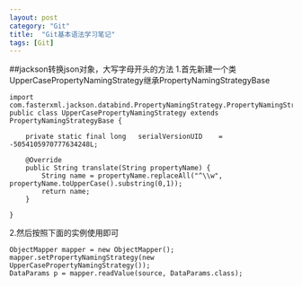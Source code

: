 ```yaml
---
layout: post
category: "Git"
title:  "Git基本语法学习笔记"
tags: [Git]
---
```


##jackson转换json对象，大写字母开头的方法
1.首先新建一个类UpperCasePropertyNamingStrategy继承PropertyNamingStrategyBase

	import com.fasterxml.jackson.databind.PropertyNamingStrategy.PropertyNamingStrategyBase;
	public class UpperCasePropertyNamingStrategy extends PropertyNamingStrategyBase {

		private static final long	serialVersionUID	= -5054105970777634248L;

		@Override
		public String translate(String propertyName) {
			String name = propertyName.replaceAll("^\\w", propertyName.toUpperCase().substring(0,1));
			return name;
		}

	}
2.然后按照下面的实例使用即可

	ObjectMapper mapper = new ObjectMapper();
	mapper.setPropertyNamingStrategy(new UpperCasePropertyNamingStrategy());
	DataParams p = mapper.readValue(source, DataParams.class);

